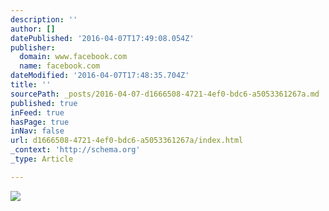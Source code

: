 ```yaml
---
description: ''
author: []
datePublished: '2016-04-07T17:49:08.054Z'
publisher:
  domain: www.facebook.com
  name: facebook.com
dateModified: '2016-04-07T17:48:35.704Z'
title: ''
sourcePath: _posts/2016-04-07-d1666508-4721-4ef0-bdc6-a5053361267a.md
published: true
inFeed: true
hasPage: true
inNav: false
url: d1666508-4721-4ef0-bdc6-a5053361267a/index.html
_context: 'http://schema.org'
_type: Article

---
```

![](http://ecx.images-amazon.com/images/G/01/associates/2005/OM/headers/logo_bs_revised_468x60.gif)